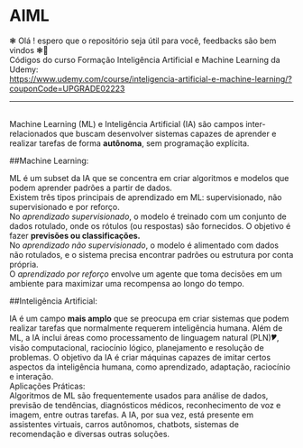 # AIML
❃ Olá ! espero que o repositório seja útil para você, feedbacks são bem vindos ❃🚀
<br>Códigos do curso Formação Inteligência Artificial e Machine Learning da Udemy:<br> https://www.udemy.com/course/inteligencia-artificial-e-machine-learning/?couponCode=UPGRADE02223
***
<br>Machine Learning (ML) e Inteligência Artificial (IA) são campos inter-relacionados que buscam desenvolver sistemas capazes de aprender e realizar tarefas de forma **autônoma**, sem programação explícita.

##Machine Learning:

ML é um subset da IA que se concentra em criar algoritmos e modelos que podem aprender padrões a partir de dados.
<br>
Existem três tipos principais de aprendizado em ML: supervisionado, não supervisionado e por reforço.
<br>
No *aprendizado supervisionado*, o modelo é treinado com um conjunto de dados rotulado, onde os rótulos (ou respostas) são fornecidos. O objetivo é fazer **previsões ou classificações.**
<br>
No *aprendizado não supervisionado*, o modelo é alimentado com dados não rotulados, e o sistema precisa encontrar padrões ou estrutura por conta própria.
<br>
O *aprendizado por reforço* envolve um agente que toma decisões em um ambiente para maximizar uma recompensa ao longo do tempo.
<br>

##Inteligência Artificial:

IA é um campo **mais amplo** que se preocupa em criar sistemas que podem realizar tarefas que normalmente requerem inteligência humana.
Além de ML, a IA inclui áreas como processamento de linguagem natural (PLN)🎔, visão computacional, raciocínio lógico, planejamento e resolução de problemas.
O objetivo da IA é criar máquinas capazes de imitar certos aspectos da inteligência humana, como aprendizado, adaptação, raciocínio e interação.
<br>
Aplicações Práticas:
<br>
Algoritmos de ML são frequentemente usados para análise de dados, previsão de tendências, diagnósticos médicos, reconhecimento de voz e imagem, entre outras tarefas.
A IA, por sua vez, está presente em assistentes virtuais, carros autônomos, chatbots, sistemas de recomendação e diversas outras soluções.
